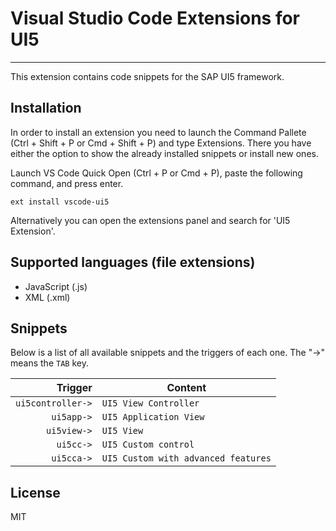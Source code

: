 # Visual Studio Code Extensions for UI5

-------------------

This extension contains code snippets for the SAP UI5 framework.

## Installation

In order to install an extension you need to launch the Command Pallete (Ctrl + Shift + P or Cmd + Shift + P) and type Extensions.
There you have either the option to show the already installed snippets or install new ones.

Launch VS Code Quick Open (Ctrl + P or Cmd + P), paste the following command, and press enter.

`ext install vscode-ui5`

Alternatively you can open the extensions panel and search for 'UI5 Extension'.

## Supported languages (file extensions)

* JavaScript (.js)
* XML (.xml)

## Snippets

Below is a list of all available snippets and the triggers of each one. The "->" means the `TAB` key.

| Trigger  | Content |
| -------: | ------- |
| `ui5controller->` | `UI5 View Controller` |
| `ui5app->` | `UI5 Application View` |
| `ui5view->` | `UI5 View` |
| `ui5cc->` | `UI5 Custom control` |
| `ui5cca->` | `UI5 Custom with advanced features` |

## License

MIT